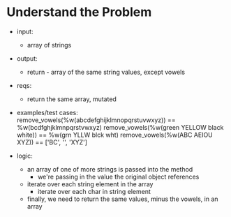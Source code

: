 # Understand the Problem
- input:
  - array of strings
- output:
  - return - array of the same string values, except vowels

- reqs:
  - return the same array, mutated

- examples/test cases:
remove_vowels(%w(abcdefghijklmnopqrstuvwxyz)) == %w(bcdfghjklmnpqrstvwxyz)
remove_vowels(%w(green YELLOW black white)) == %w(grn YLLW blck wht)
remove_vowels(%w(ABC AEIOU XYZ)) == ['BC', '', 'XYZ']

- logic:
  - an array of one of more strings is passed into the method
    - we're passing in the value the original object references
  - iterate over each string element in the array
    - iterate over each char in string element
  - finally, we need to return the same values, minus the vowels, in an array
